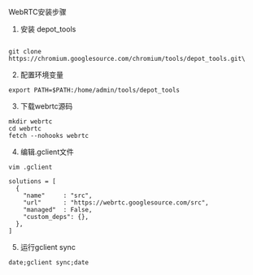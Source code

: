 WebRTC安装步骤
1. 安装 depot_tools
```shell

git clone https://chromium.googlesource.com/chromium/tools/depot_tools.git\

```

2. 配置环境变量
```shell
export PATH=$PATH:/home/admin/tools/depot_tools
```

3. 下载webrtc源码
```shell
mkdir webrtc
cd webrtc
fetch --nohooks webrtc
```

4. 编辑.gclient文件
```shell
vim .gclient

solutions = [
  { 
    "name"     : "src",  
    "url"      : "https://webrtc.googlesource.com/src", 
    "managed"  : False,  
    "custom_deps": {},  
  },
]

```

5. 运行gclient sync
```shell
date;gclient sync;date
```
